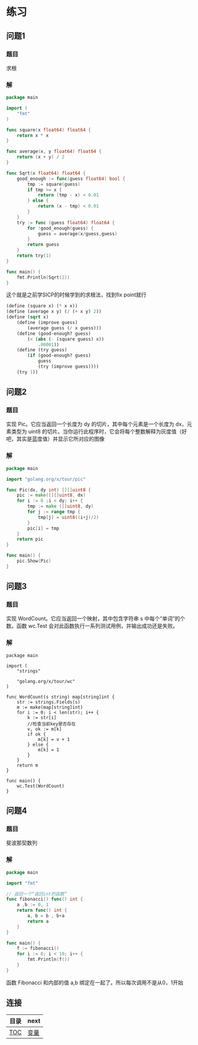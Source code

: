 # 练习

## 问题1

### 题目

求根

### 解

~~~go
package main

import (
	"fmt"
)

func square(x float64) float64 {
	return x * x
}

func average(x, y float64) float64 {
	return (x + y) / 2
}

func Sqrt(x float64) float64 {
	good_enough := func(guess float64) bool {
		tmp := square(guess)
		if tmp >= x {
			return (tmp - x) < 0.01
		} else {
			return (x - tmp) < 0.01
		}
	}
	try := func (guess float64) float64 {
		for !good_enough(guess) {
			guess = average(x/guess,guess)
		}
		return guess
	}
	return try(1)
}

func main() {
	fmt.Println(Sqrt(2))
}
~~~

这个就是之前学SICP的时候学到的求根法，找到fix point就行

~~~lisp
(define (square x) (* x x))
(define (average x y) (/ (+ x y) 2))
(define (sqrt x)
    (define (improve guess)
        (average guess (/ x guess)))
    (define (good-enough? guess)
        (< (abs (- (square guess) x)) 
            .00001))
    (define (try guess)
        (if (good-enough? guess)
            guess
            (try (improve guess))))
    (try 1))
~~~

## 问题2

### 题目

实现 Pic。它应当返回一个长度为 dy 的切片，其中每个元素是一个长度为 dx，元素类型为 uint8 的切片。当你运行此程序时，它会将每个整数解释为灰度值（好吧，其实是蓝度值）并显示它所对应的图像

### 解

~~~go
package main

import "golang.org/x/tour/pic"

func Pic(dx, dy int) [][]uint8 {
	pic := make([][]uint8, dx)
	for i := 0 ;i < dy; i++ {
		tmp := make ([]uint8, dy)
		for j := range tmp {
			tmp[j] = uint8((i+j)/2)
		}
		pic[i] = tmp
	}
	return pic
}

func main() {
	pic.Show(Pic)
}
~~~

## 问题3

### 题目

实现 WordCount。它应当返回一个映射，其中包含字符串 s 中每个“单词”的个数。函数 wc.Test 会对此函数执行一系列测试用例，并输出成功还是失败。

### 解

~~~
package main

import (
	"strings"

	"golang.org/x/tour/wc"
)

func WordCount(s string) map[string]int {
	str := strings.Fields(s)
	m := make(map[string]int)
	for i := 0; i < len(str); i++ {
		k := str[i]
		//检查当前key是否存在
		v, ok := m[k]
		if ok {
			m[k] = v + 1
		} else {
			m[k] = 1
		}
	}
	return m
}

func main() {
	wc.Test(WordCount)
}
~~~

## 问题4

### 题目

斐波那契数列

### 解

~~~go
package main

import "fmt"

// 返回一个“返回int的函数”
func fibonacci() func() int {
	a ,b := 0, 1
	return func() int {
		a, b = b , b+a
		return a
	}
}

func main() {
	f := fibonacci()
	for i := 0; i < 10; i++ {
		fmt.Println(f())
	}
}
~~~

函数 Fibonacci 和内部的值 a,b 绑定在一起了。所以每次调用不是从0，1开始

## 连接

| 目录 | next |
| --   |  --  |
| [TOC](./TOC.md) | [变量](../Methods_and_interfaces/methods_and_interfaces.md) |
